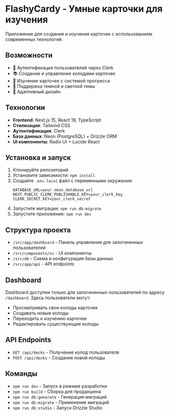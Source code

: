 # FlashyCardy - Умные карточки для изучения

Приложение для создания и изучения карточек с использованием современных технологий.

## Возможности

- 🔐 Аутентификация пользователей через Clerk
- 📚 Создание и управление колодами карточек
- 🎯 Изучение карточек с системой прогресса
- 🌙 Поддержка темной и светлой темы
- 📱 Адаптивный дизайн

## Технологии

- **Frontend**: Next.js 15, React 19, TypeScript
- **Стилизация**: Tailwind CSS
- **Аутентификация**: Clerk
- **База данных**: Neon (PostgreSQL) + Drizzle ORM
- **UI компоненты**: Radix UI + Lucide React

## Установка и запуск

1. Клонируйте репозиторий
2. Установите зависимости: `npm install`
3. Создайте `.env.local` файл с переменными окружения:
   ```
   DATABASE_URL=your_neon_database_url
   NEXT_PUBLIC_CLERK_PUBLISHABLE_KEY=your_clerk_key
   CLERK_SECRET_KEY=your_clerk_secret
   ```
4. Запустите миграции: `npm run db:migrate`
5. Запустите приложение: `npm run dev`

## Структура проекта

- `/src/app/dashboard` - Панель управления для залогиненных пользователей
- `/src/components/ui` - UI компоненты
- `/src/db` - Схема и конфигурация базы данных
- `/src/app/api` - API endpoints

## Dashboard

Dashboard доступен только для залогиненных пользователей по адресу `/dashboard`. Здесь пользователи могут:

- Просматривать свои колоды карточек
- Создавать новые колоды
- Переходить к изучению карточек
- Редактировать существующие колоды

## API Endpoints

- `GET /api/decks` - Получение колод пользователя
- `POST /api/decks` - Создание новой колоды

## Команды

- `npm run dev` - Запуск в режиме разработки
- `npm run build` - Сборка для продакшена
- `npm run db:generate` - Генерация миграций
- `npm run db:migrate` - Применение миграций
- `npm run db:studio` - Запуск Drizzle Studio

